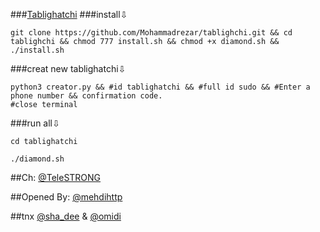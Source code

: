 ###[Tablighatchi](http://telegram.me/telestrong)
###install⇩
```
git clone https://github.com/Mohammadrezar/tablighchi.git && cd tablighchi && chmod 777 install.sh && chmod +x diamond.sh && ./install.sh
```
 
###creat new tablighatchi⇩
 ```  
python3 creator.py && #id tablighatchi && #full id sudo && #Enter a phone number && confirmation code.
#close terminal
 ```
###run all⇩
```
cd tablighatchi

./diamond.sh
```




##Ch: [@TeleSTRONG](http://telegram.me/telestrong)

##Opened By: [@mehdihttp](http://telegram.me/mehdihttp)

##tnx [@sha_dee](http://telegram.me/sha_dee) & [@omidi](http://telegram.me/omidi)
